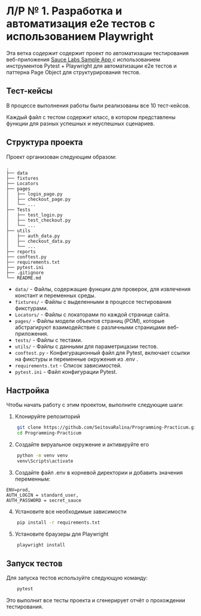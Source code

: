 # Л/Р № 1. Разработка и автоматизация e2e тестов с использованием Playwright

Эта ветка содержит содержит проект по автоматизации тестирования веб-приложения [Sauce Labs Sample App ](https://www.saucedemo.com/) с использованием инструментов Pytest + Playwright для автоматизации e2e тестов и паттерна Page Object для структурирования тестов. 

## Тест-кейсы
В процессе выполнения работы были реализованы все 10 тест-кейсов. 

Каждый файл с тестом содержит класс, в котором представлены функции для разных успешных и неуспешных сценариев.

## Структура проекта

Проект организован следующим образом:
```
.
├── data
├── fixtures
├── Locators
├── pages
│   ├── login_page.py
│   ├── checkout_page.py
│   └── ...
├── Tests
│   ├── test_login.py
│   ├── test_checkout.py
│   └── ...
├── utils
│   ├── auth_data.py
│   ├── checkout_data.py
│   └── ...
├── reports
├── conftest.py
├── requirements.txt
├── pytest.ini
├── .gitignore
└── README.md
```
- `data/` - Файлы, содержащие функции для проверок, для извлечения констант и переменных среды.
- `fixtures/` - Файлы с выделенными в процессе тестирования фикстурами. 
- `Locators/` - Файлы с локаторами по каждой странице сайта.
- `pages/` - Файлы модели объектов страниц (POM), которые абстрагируют взаимодействие с различными страницами веб-приложения.
- `tests/` - Файлы с тестами.
- `utils/` - Файлы с данными для параметрицазии тестов.
- `conftest.py` - Конфигурационный файл для Pytest, включает ссылки на фикстуры и переменные окружения из .env .
- `requirements.txt` - Список зависимостей.
- `pytest.ini` - Файл конфигурации Pytest.

## Настройка
Чтобы начать работу с этим проектом, выполните следующие шаги:

1. Клонируйте репозиторий
```bash
    git clone https://github.com/SeitovaRalina/Programming-Practicum.git
    cd Programming-Practicum
```
2. Создайте вируальное окружение и активируйте его
```bash
    python -m venv venv
    venv\Scripts\activate
```
3. Создайте файл .env в корневой директории и добавить значения переменным: 
```
ENV=prod, 
AUTH_LOGIN = standard_user, 
AUTH_PASSWORD = secret_sauce
```
4. Установите все необходимые зависимости
```bash
    pip install -r requirements.txt
```
5. Установите браузеры для Playwright
```bash
    playwright install
```

## Запуск тестов
Для запуска тестов используйте следующую команду:
```bash
    pytest
```
Это выполнит все тесты проекта и сгенерирует отчёт о прохождении тестирования.